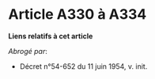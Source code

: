 # Article A330 à A334

**Liens relatifs à cet article**

_Abrogé par_:

  - Décret n°54-652 du 11 juin 1954, v. init.
